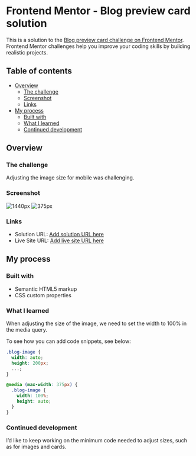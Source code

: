 # Frontend Mentor - Blog preview card solution

This is a solution to the [Blog preview card challenge on Frontend Mentor](https://www.frontendmentor.io/challenges/blog-preview-card-ckPaj01IcS). Frontend Mentor challenges help you improve your coding skills by building realistic projects.

## Table of contents

- [Overview](#overview)
  - [The challenge](#the-challenge)
  - [Screenshot](#screenshot)
  - [Links](#links)
- [My process](#my-process)
  - [Built with](#built-with)
  - [What I learned](#what-i-learned)
  - [Continued development](#continued-development)

## Overview

### The challenge

Adjusting the image size for mobile was challenging.

### Screenshot

![1440px](./screenshot.jpg)
![375px](./screenshot.jpg)

### Links

- Solution URL: [Add solution URL here](https://github.com/Ayako-Yokoe/blog-preview-card)
- Live Site URL: [Add live site URL here](https://blog-preview-card-ashy-one.vercel.app/)

## My process

### Built with

- Semantic HTML5 markup
- CSS custom properties

### What I learned

When adjusting the size of the image, we need to set the width to 100% in the media query.

To see how you can add code snippets, see below:

```css
.blog-image {
  width: auto;
  height: 200px;
  ...;
}
```

```css
@media (max-width: 375px) {
  .blog-image {
    width: 100%;
    height: auto;
  }
}
```

### Continued development

I’d like to keep working on the minimum code needed to adjust sizes, such as for images and cards.
